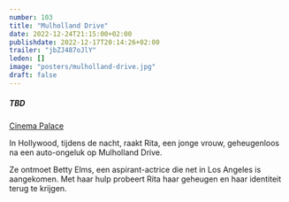```yaml
---
number: 103
title: "Mulholland Drive"
date: 2022-12-24T21:15:00+02:00
publishdate: 2022-12-17T20:14:26+02:00
trailer: "jbZJ487oJlY"
leden: []
image: "posters/mulholland-drive.jpg"
draft: false
---
```


##### TBD

[Cinema Palace](https://cinema-palace.be/nl/film/mulholland-drive-4k-restored-copy)

 In Hollywood, tijdens de nacht, raakt Rita, een jonge vrouw, geheugenloos na een auto-ongeluk
  op Mulholland Drive.
 <!--more-->
 Ze ontmoet Betty Elms, een aspirant-actrice die net in Los Angeles is aangekomen.
 Met haar hulp probeert Rita haar geheugen en haar identiteit terug te krijgen.
